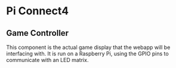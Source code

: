 # Pi Connect4

## Game Controller

This component is the actual game display that the webapp will be interfacing with. It is run on a Raspberry Pi, using the GPIO pins to communicate with an LED matrix.
